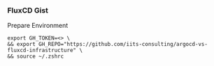 ### FluxCD Gist

Prepare Environment
```shell
export GH_TOKEN=<> \
&& export GH_REPO="https://github.com/iits-consulting/argocd-vs-fluxcd-infrastructure" \
&& source ~/.zshrc
```

